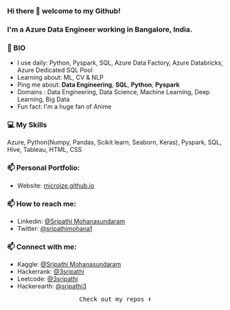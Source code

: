 ### Hi there 👋 welcome to my Github! 

### I'm a **Azure Data Engineer** working in Bangalore, India.

### 📃 BIO

- I use daily: Python, Pyspark, SQL, Azure Data Factory, Azure Databricks, Azure Dedicated SQL Pool
- Learning about: ML, CV & NLP
- Ping me about: **Data Engineering**, **SQL**, **Python**, **Pyspark**
- Domains : Data Engineering, Data Science, Machine Learning, Deep Learning, Big Data
- Fun fact: I'm a huge fan of Anime


### 💻 My Skills 
Azure, Python(Numpy, Pandas, Scikit learn, Seaborn, Keras), Pyspark, SQL, Hive, Tableau, HTML, CSS


### 📫 Personal Portfolio:
- Website: [microize.github.io](https://microize.github.io/)

### 📫 How to reach me:
- Linkedin: [@Sripathi Mohanasundaram](https://www.linkedin.com/in/sripathi-mohanasundaram/)
- Twitter: [@sripathimohana1](https://twitter.com/sripathimohana1/)

### 📫 Connect with me:
- Kaggle: [@Sripathi Mohanasundaram](https://kaggle.com/sripathi-mohanasundaram/)
- Hackerrank: [@3sripathi](https://www.hackerrank.com/3sripathi)
- Leetcode: [@3sripathi](https://www.leetcode.com/3sripathi)
- Hackerearth: [@sripathi3](https://www.hackerearth.com/@sripathi3)


<p align="center"><samp>
Check out my repos ⬇️  
  </samp>
</p>
